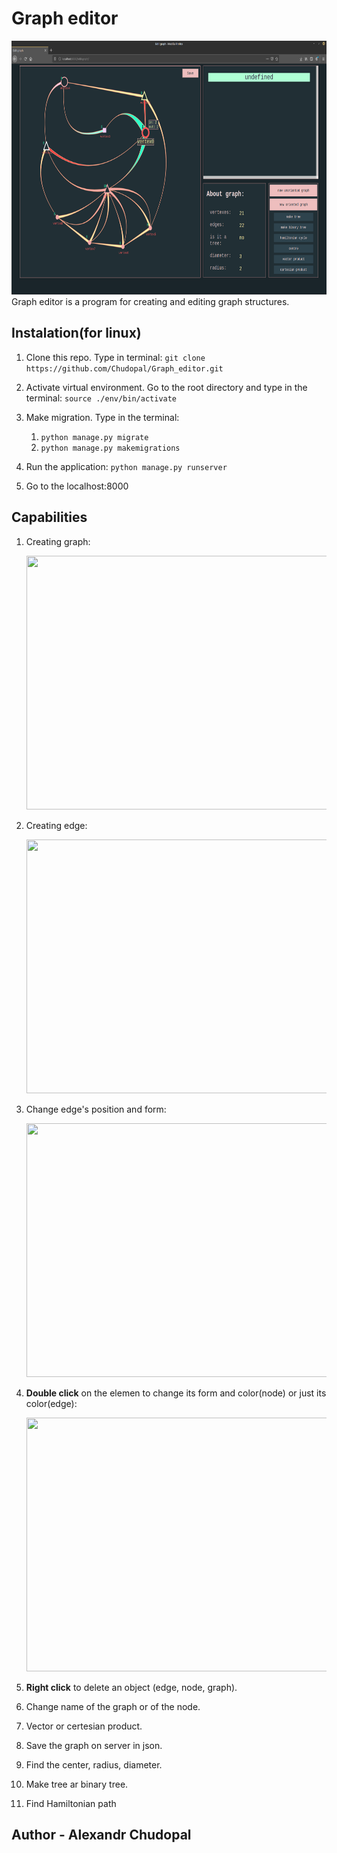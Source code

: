 # Graph editor
<img src=https://github.com/Chudopal/Graph_editor/blob/master/images/intro.png width=720 height=406>
Graph editor is a program for creating and editing graph structures.

## Instalation(for linux)
1. Clone this repo. Type in terminal:
    ```git clone https://github.com/Chudopal/Graph_editor.git```

2. Activate virtual environment. Go to the root directory and type in the terminal:
    ```source ./env/bin/activate```

3. Make migration. Type in the terminal:
    1. ```python manage.py migrate```
    2. ```python manage.py makemigrations```
4. Run the application:
    ```python manage.py runserver```

5. Go to the localhost:8000

## Capabilities

1. Creating graph:

    <img src=https://github.com/Chudopal/Graph_editor/blob/master/images/create_graph.gif width=720 height=406>

2. Creating edge:

    <img src=https://github.com/Chudopal/Graph_editor/blob/master/images/crate_edge.gif width=720 height=406>

3. Change edge's position and form:

    <img src=https://github.com/Chudopal/Graph_editor/blob/master/images/change_edge.gif width=720 height=406>

4. **Double click** on the elemen to change its form and color(node) or just its color(edge):

    <img src=https://github.com/Chudopal/Graph_editor/blob/master/images/change_node.gif width=720 height=406>

5. **Right click** to delete an object (edge, node, graph).

6. Change name of the graph or of the node.

7. Vector or certesian product.

8. Save the graph on server in json.

9. Find the center, radius, diameter.

10. Make tree ar binary tree.

11. Find Hamiltonian path

## Author - Alexandr Chudopal

